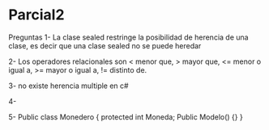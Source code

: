 # Parcial2
Preguntas 
1- La clase sealed restringe la posibilidad de herencia de una clase, es decir que una clase sealed no se puede heredar

2- Los operadores relacionales son < menor que, > mayor que, <= menor o igual a, >= mayor o igual a, != distinto de.

3- no existe herencia multiple en c#

4- 

5-   Public class Monedero
     {
        protected int Moneda;
        Public Modelo() {}
     }
